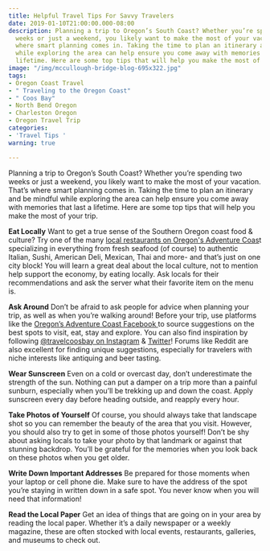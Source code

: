 ```yaml
---
title: Helpful Travel Tips For Savvy Travelers
date: 2019-01-10T21:00:00.000-08:00
description: Planning a trip to Oregon’s South Coast? Whether you’re spending two
  weeks or just a weekend, you likely want to make the most of your vacation. That’s
  where smart planning comes in. Taking the time to plan an itinerary and be mindful
  while exploring the area can help ensure you come away with memories that last a
  lifetime. Here are some top tips that will help you make the most of your trip.
image: "/img/mccullough-bridge-blog-695x322.jpg"
tags:
- Oregon Coast Travel
- " Traveling to the Oregon Coast"
- " Coos Bay"
- North Bend Oregon
- Charleston Oregon
- Oregon Travel Trip
categories:
- 'Travel Tips '
warning: true

---
```

Planning a trip to Oregon’s South Coast? Whether you’re spending two weeks or just a weekend, you likely want to make the most of your vacation. That’s where smart planning comes in. Taking the time to plan an itinerary and be mindful while exploring the area can help ensure you come away with memories that last a lifetime. Here are some top tips that will help you make the most of your trip.

**Eat Locally** Want to get a true sense of the Southern Oregon coast food & culture? Try one of the many [local restaurants on Oregon's Adventure Coas](https://oregonsadventurecoast.com/dining/)t specializing in everything from fresh seafood (of course) to authentic Italian, Sushi, American Deli, Mexican, Thai and more- and that’s just on one city block! You will learn a great deal about the local culture, not to mention help support the economy, by eating locally. Ask locals for their recommendations and ask the server what their favorite item on the menu is.

**Ask Around**
Don’t be afraid to ask people for advice when planning your trip, as well as when you’re walking around! Before your trip, use platforms like the [Oregon’s Adventure Coast Facebook  ](https://www.facebook.com/OregonsAdventureCoast/)to source suggestions on the best spots to visit, eat, stay and explore. You can also find inspiration by following [@travelcoosbay on Instagram](https://www.instagram.com/travelcoosbay/) & [Twitter](https://twitter.com/travelcoosbay?lang=en)!  Forums like Reddit are also excellent for finding unique suggestions, especially for travelers with niche interests like antiquing and beer tasting.

**Wear Sunscreen**
Even on a cold or overcast day, don’t underestimate the strength of the sun. Nothing can put a damper on a trip more than a painful sunburn, especially when you’ll be trekking up and down the coast. Apply sunscreen every day before heading outside, and reapply every hour.

**Take Photos of Yourself**
Of course, you should always take that landscape shot so you can remember the beauty of the area that you visit. However, you should also try to get in some of those photos yourself! Don’t be shy about asking locals to take your photo by that landmark or against that stunning backdrop. You’ll be grateful for the memories when you look back on these photos when you get older.

**Write Down Important Addresses**
Be prepared for those moments when your laptop or cell phone die. Make sure to have the address of the spot you’re staying in written down in a safe spot. You never know when you will need that information!

**Read the Local Paper**
Get an idea of things that are going on in your area by reading the local paper. Whether it’s a daily newspaper or a weekly magazine, these are often stocked with local events, restaurants, galleries, and museums to check out.
